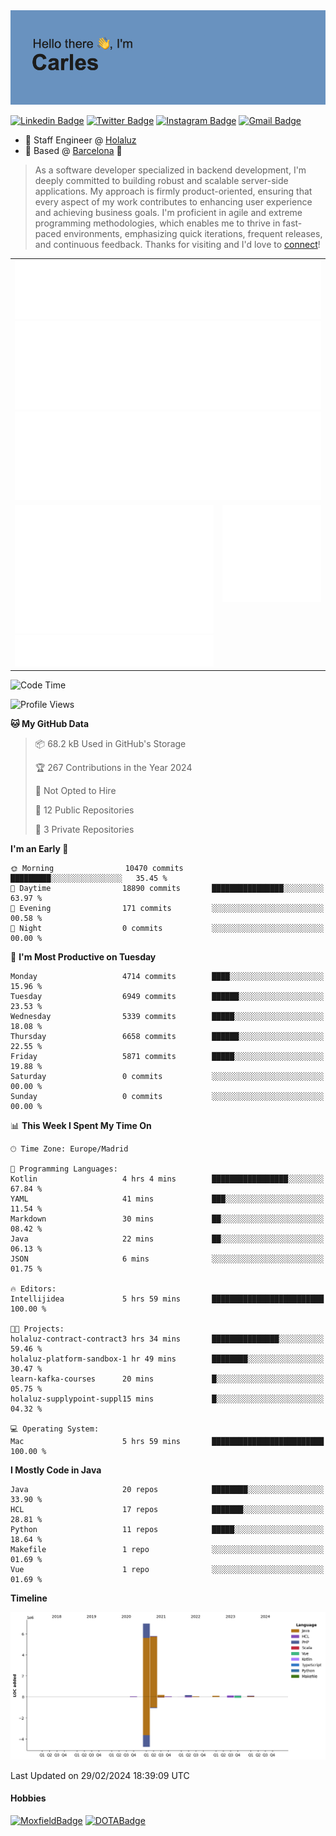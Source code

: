 <img src="header.png" alt="header">

[![Linkedin Badge](https://img.shields.io/badge/-cdespona-blue?style=flat&logo=Linkedin&logoColor=white&link=https://www.linkedin.com/in/carles-david-espona-casas-56219b11/)](https://www.linkedin.com/in/carles-david-espona-casas-56219b11/)
[![Twitter Badge](https://img.shields.io/badge/-@__cdespona-1ca0f1?style=flat&labelColor=1ca0f1&logo=twitter&logoColor=white&link=https://twitter.com/CDEspona)](https://twitter.com/CDEspona)
[![Instagram Badge](https://img.shields.io/badge/-@__cdespona-purple?style=flat&logo=instagram&logoColor=white&link=https://www.instagram.com/cdespona/)](https://www.instagram.com/cdespona/)
[![Gmail Badge](https://img.shields.io/badge/-cdespona-c14438?style=flat&logo=Gmail&logoColor=white&link=mailto:cdespona@gmail.com)](mailto:cdespona@gmail.com)

* 🔭 Staff Engineer @ [Holaluz](https://holaluz.com)
* 🏡 Based @ [Barcelona](https://www.google.es/maps/place/Barcelona) 💜

> As a software developer specialized in backend development, I'm deeply committed to building robust and scalable server-side applications. My approach is firmly product-oriented, ensuring that every aspect of my work contributes to enhancing user experience and achieving business goals. I'm proficient in agile and extreme programming methodologies, which enables me to thrive in fast-paced environments, emphasizing quick iterations, frequent releases, and continuous feedback. Thanks for visiting and I'd love to [connect](https://www.linkedin.com/in/carles-david-espona-casas-56219b11/)!

<table style="border-collapse: collapse; border: none;"> 
  <tbody>
  <tr style="border: none;">
    <td colspan="2" style="border: none; vertical-align: top;">
      <img src="summary.svg" alt="summary">
      <img src="activity-community.svg" alt="act-comm">
      <img src="repositories.svg" alt="repo">
    </td>
  </tr>
  <tr>
    <td style="border: none; vertical-align: top;">
      <img src="metrics.plugin.isocalendar.fullyear.svg" alt="calendar">
      <img src="topics.svg" alt="topics">
    </td>
    <td style="border: none; vertical-align: top;">
      <img src="achievements.svg" alt="achievements">
    </td>
  </tr>
  </tbody>
</table>

<!--START_SECTION:waka-->
![Code Time](http://img.shields.io/badge/Code%20Time-56%20hrs%2050%20mins-blue)

![Profile Views](http://img.shields.io/badge/Profile%20Views-0-blue)

**🐱 My GitHub Data** 

> 📦 68.2 kB Used in GitHub's Storage 
 > 
> 🏆 267 Contributions in the Year 2024
 > 
> 🚫 Not Opted to Hire
 > 
> 📜 12 Public Repositories 
 > 
> 🔑 3 Private Repositories 
 > 
**I'm an Early 🐤** 

```text
🌞 Morning                10470 commits       █████████░░░░░░░░░░░░░░░░   35.45 % 
🌆 Daytime                18890 commits       ████████████████░░░░░░░░░   63.97 % 
🌃 Evening                171 commits         ░░░░░░░░░░░░░░░░░░░░░░░░░   00.58 % 
🌙 Night                  0 commits           ░░░░░░░░░░░░░░░░░░░░░░░░░   00.00 % 
```
📅 **I'm Most Productive on Tuesday** 

```text
Monday                   4714 commits        ████░░░░░░░░░░░░░░░░░░░░░   15.96 % 
Tuesday                  6949 commits        ██████░░░░░░░░░░░░░░░░░░░   23.53 % 
Wednesday                5339 commits        █████░░░░░░░░░░░░░░░░░░░░   18.08 % 
Thursday                 6658 commits        ██████░░░░░░░░░░░░░░░░░░░   22.55 % 
Friday                   5871 commits        █████░░░░░░░░░░░░░░░░░░░░   19.88 % 
Saturday                 0 commits           ░░░░░░░░░░░░░░░░░░░░░░░░░   00.00 % 
Sunday                   0 commits           ░░░░░░░░░░░░░░░░░░░░░░░░░   00.00 % 
```


📊 **This Week I Spent My Time On** 

```text
🕑︎ Time Zone: Europe/Madrid

💬 Programming Languages: 
Kotlin                   4 hrs 4 mins        █████████████████░░░░░░░░   67.84 % 
YAML                     41 mins             ███░░░░░░░░░░░░░░░░░░░░░░   11.54 % 
Markdown                 30 mins             ██░░░░░░░░░░░░░░░░░░░░░░░   08.42 % 
Java                     22 mins             ██░░░░░░░░░░░░░░░░░░░░░░░   06.13 % 
JSON                     6 mins              ░░░░░░░░░░░░░░░░░░░░░░░░░   01.75 % 

🔥 Editors: 
Intellijidea             5 hrs 59 mins       █████████████████████████   100.00 % 

🐱‍💻 Projects: 
holaluz-contract-contract3 hrs 34 mins       ███████████████░░░░░░░░░░   59.46 % 
holaluz-platform-sandbox-1 hr 49 mins        ████████░░░░░░░░░░░░░░░░░   30.47 % 
learn-kafka-courses      20 mins             █░░░░░░░░░░░░░░░░░░░░░░░░   05.75 % 
holaluz-supplypoint-suppl15 mins             █░░░░░░░░░░░░░░░░░░░░░░░░   04.32 % 

💻 Operating System: 
Mac                      5 hrs 59 mins       █████████████████████████   100.00 % 
```

**I Mostly Code in Java** 

```text
Java                     20 repos            ████████░░░░░░░░░░░░░░░░░   33.90 % 
HCL                      17 repos            ███████░░░░░░░░░░░░░░░░░░   28.81 % 
Python                   11 repos            █████░░░░░░░░░░░░░░░░░░░░   18.64 % 
Makefile                 1 repo              ░░░░░░░░░░░░░░░░░░░░░░░░░   01.69 % 
Vue                      1 repo              ░░░░░░░░░░░░░░░░░░░░░░░░░   01.69 % 
```



**Timeline**

![Lines of Code chart](https://raw.githubusercontent.com/cdespona/cdespona/main/assets/bar_graph.png)


 Last Updated on 29/02/2024 18:39:09 UTC
<!--END_SECTION:waka-->

#### Hobbies
[![MoxfieldBadge](https://img.shields.io/badge/MTG%20Commander-Cdespona-8A2BE2)](https://www.moxfield.com/users/Cdespona)
[![DOTABadge](https://img.shields.io/badge/DOTA2-GRV-red)](https://es.dotabuff.com/players/63807915)
